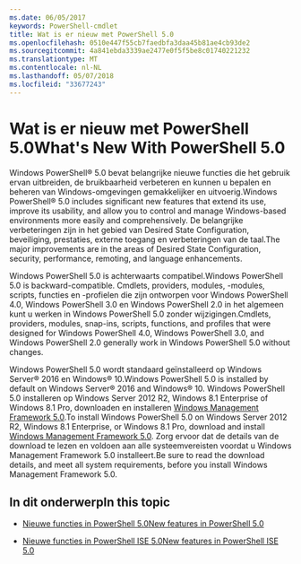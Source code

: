 ```yaml
---
ms.date: 06/05/2017
keywords: PowerShell-cmdlet
title: Wat is er nieuw met PowerShell 5.0
ms.openlocfilehash: 0510e447f55cb7faedbfa3daa45b81ae4cb93de2
ms.sourcegitcommit: 4a841ebda3339ae2477e0f5f5be8c01740221232
ms.translationtype: MT
ms.contentlocale: nl-NL
ms.lasthandoff: 05/07/2018
ms.locfileid: "33677243"
---
```

# <a name="whats-new-with-powershell-50"></a><span data-ttu-id="f1597-103">Wat is er nieuw met PowerShell 5.0</span><span class="sxs-lookup"><span data-stu-id="f1597-103">What's New With PowerShell 5.0</span></span>
<span data-ttu-id="f1597-104">Windows PowerShell® 5.0 bevat belangrijke nieuwe functies die het gebruik ervan uitbreiden, de bruikbaarheid verbeteren en kunnen u bepalen en beheren van Windows-omgevingen gemakkelijker en uitvoerig.</span><span class="sxs-lookup"><span data-stu-id="f1597-104">Windows PowerShell® 5.0 includes significant new features that extend its use, improve its usability, and allow you to control and manage Windows-based environments more easily and comprehensively.</span></span>  <span data-ttu-id="f1597-105">De belangrijke verbeteringen zijn in het gebied van Desired State Configuration, beveiliging, prestaties, externe toegang en verbeteringen van de taal.</span><span class="sxs-lookup"><span data-stu-id="f1597-105">The major improvements are in the areas of Desired State Configuration, security, performance, remoting, and language enhancements.</span></span>

<span data-ttu-id="f1597-106">Windows PowerShell 5.0 is achterwaarts compatibel.</span><span class="sxs-lookup"><span data-stu-id="f1597-106">Windows PowerShell 5.0 is backward-compatible.</span></span> <span data-ttu-id="f1597-107">Cmdlets, providers, modules, -modules, scripts, functies en -profielen die zijn ontworpen voor Windows PowerShell 4.0, Windows PowerShell 3.0 en Windows PowerShell 2.0 in het algemeen kunt u werken in Windows PowerShell 5.0 zonder wijzigingen.</span><span class="sxs-lookup"><span data-stu-id="f1597-107">Cmdlets, providers, modules, snap-ins, scripts, functions, and profiles that were designed for Windows PowerShell 4.0, Windows PowerShell 3.0, and Windows PowerShell 2.0 generally work in Windows PowerShell 5.0 without changes.</span></span>

<span data-ttu-id="f1597-108">Windows PowerShell 5.0 wordt standaard geïnstalleerd op Windows Server® 2016 en Windows® 10.</span><span class="sxs-lookup"><span data-stu-id="f1597-108">Windows PowerShell 5.0 is installed by default on Windows Server® 2016 and Windows® 10.</span></span> <span data-ttu-id="f1597-109">Windows PowerShell 5.0 installeren op Windows Server 2012 R2, Windows 8.1 Enterprise of Windows 8.1 Pro, downloaden en installeren [Windows Management Framework 5.0](https://go.microsoft.com/fwlink/?linkid=830436).</span><span class="sxs-lookup"><span data-stu-id="f1597-109">To install Windows PowerShell 5.0 on Windows Server 2012 R2, Windows 8.1 Enterprise, or Windows 8.1 Pro, download and install [Windows Management Framework 5.0](https://go.microsoft.com/fwlink/?linkid=830436).</span></span> <span data-ttu-id="f1597-110">Zorg ervoor dat de details van de download te lezen en voldoen aan alle systeemvereisten voordat u Windows Management Framework 5.0 installeert.</span><span class="sxs-lookup"><span data-stu-id="f1597-110">Be sure to read the download details, and meet all system requirements, before you install Windows Management Framework 5.0.</span></span>

## <a name="in-this-topic"></a><span data-ttu-id="f1597-111">In dit onderwerp</span><span class="sxs-lookup"><span data-stu-id="f1597-111">In this topic</span></span>

- [<span data-ttu-id="f1597-112">Nieuwe functies in PowerShell 5.0</span><span class="sxs-lookup"><span data-stu-id="f1597-112">New features in  PowerShell 5.0</span></span>](What-s-New-in-Windows-PowerShell-50.md)

- [<span data-ttu-id="f1597-113">Nieuwe functies in PowerShell ISE 5.0</span><span class="sxs-lookup"><span data-stu-id="f1597-113">New features in PowerShell ISE 5.0</span></span>](What-s-New-in-the-PowerShell-50-ISE.md)

<!--
- New features in Windows PowerShell 4.0

- New features in Windows PowerShell 3.0
-->
